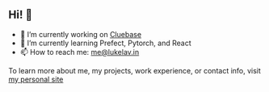 ## Hi! 👋

- 🔭 I’m currently working on [Cluebase](https://lukelav.in/dev_blog/cluebase0.html)
- 🌱 I’m currently learning Prefect, Pytorch, and React
- 📫 How to reach me: me@lukelav.in

To learn more about me, my projects, work experience, or contact info, visit [my personal site](https://lukelav.in/index.html)

<!--
**lukelavin/lukelavin** is a ✨ _special_ ✨ repository because its `README.md` (this file) appears on your GitHub profile.

Here are some ideas to get you started:

- 🔭 I’m currently working on ...
- 🌱 I’m currently learning ...
- 👯 I’m looking to collaborate on ...
- 🤔 I’m looking for help with ...
- 💬 Ask me about ...
- 📫 How to reach me: ...
- 😄 Pronouns: ...
- ⚡ Fun fact: ...
-->

